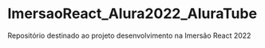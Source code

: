 # ImersaoReact_Alura2022_AluraTube
Repositório destinado ao projeto desenvolvimento na Imersão React 2022
